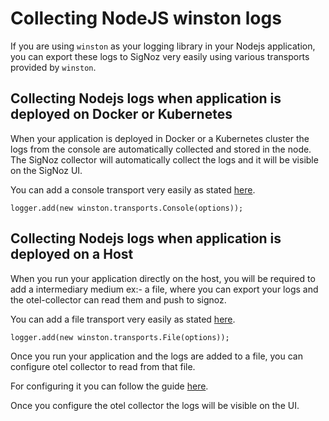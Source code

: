 # Collecting NodeJS winston logs

If you are using `winston` as your logging library in your Nodejs application, you can export these logs to SigNoz very easily using various transports provided by `winston`.

## Collecting Nodejs logs when application is deployed on Docker or Kubernetes

When your application is deployed in Docker or a Kubernetes cluster the logs from the console are automatically collected and stored in the node. The SigNoz collector will automatically collect the logs and it will be visible on the SigNoz UI.

You can add a console transport very easily as stated <a href="https://github.com/winstonjs/winston/blob/master/docs/transports.md#console-transport" rel="noopener noreferrer nofollow" target="_blank">here</a>.

```
logger.add(new winston.transports.Console(options));
```

## Collecting Nodejs logs when application is deployed on a Host

When you run your application directly on the host, you will be required to add a intermediary medium ex:- a file, where you can export your logs and the otel-collector can read them and push to signoz.

You can add a file transport very easily as stated <a href="https://github.com/winstonjs/winston/blob/master/docs/transports.md#file-transport" rel="noopener noreferrer nofollow" target="_blank">here</a>.

```
logger.add(new winston.transports.File(options));
```

Once you run your application and the logs are added to a file, you can configure otel collector to read from that file.

For configuring it you can follow the guide [here](./collecting_application_logs_file.md#collecting-application-logs-from-log-file).

Once you configure the otel collector the logs will be visible on the UI.
